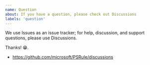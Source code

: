 ```yaml
---
name: Question
about: If you have a question, please check out Discussions
labels: 'question'
---
```


We use Issues as an issue tracker; for help, discussion, and support questions, please use Discussions.

Thanks! 😁.

- https://github.com/microsoft/PSRule/discussions
